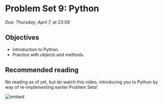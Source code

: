 # Problem Set 9: Python

*Due: Thursday, April 7, at 23:59.*

## Objectives

* Introduction to Python.
* Practice with objects and methods.

## Recommended reading

No reading as of yet, but do watch this video, introducing you to Python by way of re-implementing earlier Problem Sets!

![embed](https://www.youtube.com/embed/Q98L3yaNEao)
